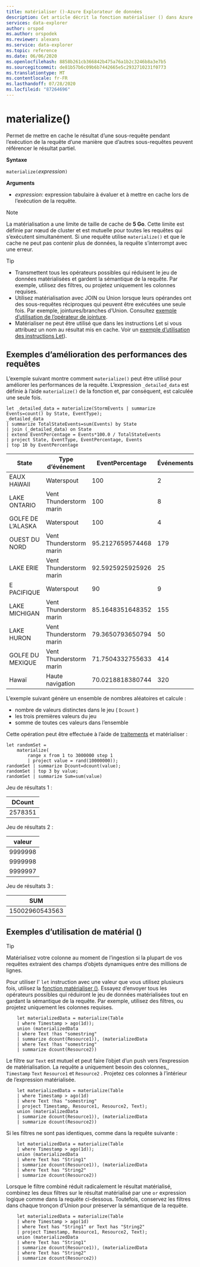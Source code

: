 ```yaml
---
title: matérialiser ()-Azure Explorateur de données
description: Cet article décrit la fonction matérialiser () dans Azure Explorateur de données.
services: data-explorer
author: orspod
ms.author: orspodek
ms.reviewer: alexans
ms.service: data-explorer
ms.topic: reference
ms.date: 06/06/2020
ms.openlocfilehash: 8858b261cb366842b475a76a1b2c3246b8a3e7b5
ms.sourcegitcommit: de81b57b6c09b6b7442665e5c2932710231f0773
ms.translationtype: MT
ms.contentlocale: fr-FR
ms.lasthandoff: 07/28/2020
ms.locfileid: "87264696"
---
```

# <a name="materialize"></a>materialize()

Permet de mettre en cache le résultat d’une sous-requête pendant l’exécution de la requête d’une manière que d’autres sous-requêtes peuvent référencer le résultat partiel.
 
**Syntaxe**

`materialize(`*expression*`)`

**Arguments**

* *expression*: expression tabulaire à évaluer et à mettre en cache lors de l’exécution de la requête.

> [!NOTE]
> La matérialisation a une limite de taille de cache de **5 Go**. Cette limite est définie par nœud de cluster et est mutuelle pour toutes les requêtes qui s’exécutent simultanément. Si une requête utilise `materialize()` et que le cache ne peut pas contenir plus de données, la requête s’interrompt avec une erreur.

>[!TIP]
>
>* Transmettent tous les opérateurs possibles qui réduisent le jeu de données matérialisées et gardent la sémantique de la requête. Par exemple, utilisez des filtres, ou projetez uniquement les colonnes requises.
>* Utilisez matérialisation avec JOIN ou Union lorsque leurs opérandes ont des sous-requêtes réciproques qui peuvent être exécutées une seule fois. Par exemple, jointures/branches d’Union. Consultez [exemple d’utilisation de l’opérateur de jointure](#examples-of-query-performance-improvement).
>* Matérialiser ne peut être utilisé que dans les instructions Let si vous attribuez un nom au résultat mis en cache. Voir un [exemple d’utilisation des instructions Let](#examples-of-using-materialize)).

## <a name="examples-of-query-performance-improvement"></a>Exemples d’amélioration des performances des requêtes

L’exemple suivant montre comment `materialize()` peut être utilisé pour améliorer les performances de la requête.
L’expression `_detailed_data` est définie à l’aide `materialize()` de la fonction et, par conséquent, est calculée une seule fois.

<!-- csl: https://help.kusto.windows.net/Samples -->
```kusto
let _detailed_data = materialize(StormEvents | summarize Events=count() by State, EventType);
_detailed_data
| summarize TotalStateEvents=sum(Events) by State
| join (_detailed_data) on State
| extend EventPercentage = Events*100.0 / TotalStateEvents
| project State, EventType, EventPercentage, Events
| top 10 by EventPercentage
```

|State|Type d’événement|EventPercentage|Événements|
|---|---|---|---|
|EAUX HAWAII|Waterspout|100|2|
|LAKE ONTARIO|Vent Thunderstorm marin|100|8|
|GOLFE DE L’ALASKA|Waterspout|100|4|
|OUEST DU NORD|Vent Thunderstorm marin|95.2127659574468|179|
|LAKE ERIE|Vent Thunderstorm marin|92.5925925925926|25|
|E PACIFIQUE|Waterspout|90|9|
|LAKE MICHIGAN|Vent Thunderstorm marin|85.1648351648352|155|
|LAKE HURON|Vent Thunderstorm marin|79.3650793650794|50|
|GOLFE DU MEXIQUE|Vent Thunderstorm marin|71.7504332755633|414|
|Hawaï|Haute navigation|70.0218818380744|320|


L’exemple suivant génère un ensemble de nombres aléatoires et calcule : 
* nombre de valeurs distinctes dans le jeu ( `Dcount` )
* les trois premières valeurs du jeu 
* somme de toutes ces valeurs dans l’ensemble 
 
Cette opération peut être effectuée à l’aide de [traitements](batches.md) et matérialiser :

<!-- csl: https://help.kusto.windows.net/Samples -->
```kusto
let randomSet = 
    materialize(
        range x from 1 to 3000000 step 1
        | project value = rand(10000000));
randomSet | summarize Dcount=dcount(value);
randomSet | top 3 by value;
randomSet | summarize Sum=sum(value)
```

Jeu de résultats 1 :  

|DCount|
|---|
|2578351|

Jeu de résultats 2 : 

|valeur|
|---|
|9999998|
|9999998|
|9999997|

Jeu de résultats 3 : 

|SUM|
|---|
|15002960543563|

## <a name="examples-of-using-materialize"></a>Exemples d’utilisation de matérial ()

> [!TIP]
> Matérialisez votre colonne au moment de l’ingestion si la plupart de vos requêtes extraient des champs d’objets dynamiques entre des millions de lignes.

Pour utiliser l' `let` instruction avec une valeur que vous utilisez plusieurs fois, utilisez la [fonction matérialiser ()](./materializefunction.md). Essayez d’envoyer tous les opérateurs possibles qui réduiront le jeu de données matérialisées tout en gardant la sémantique de la requête. Par exemple, utilisez des filtres, ou projetez uniquement les colonnes requises.

```kusto
    let materializedData = materialize(Table
    | where Timestamp > ago(1d));
    union (materializedData
    | where Text !has "somestring"
    | summarize dcount(Resource1)), (materializedData
    | where Text !has "somestring"
    | summarize dcount(Resource2))
```

Le filtre sur `Text` est mutuel et peut faire l’objet d’un push vers l’expression de matérialisation.
La requête a uniquement besoin des colonnes,, `Timestamp` `Text` `Resource1` et `Resource2` . Projetez ces colonnes à l’intérieur de l’expression matérialisée.
    
```kusto
    let materializedData = materialize(Table
    | where Timestamp > ago(1d)
    | where Text !has "somestring"
    | project Timestamp, Resource1, Resource2, Text);
    union (materializedData
    | summarize dcount(Resource1)), (materializedData
    | summarize dcount(Resource2))
```
    
Si les filtres ne sont pas identiques, comme dans la requête suivante :  

```kusto
    let materializedData = materialize(Table
    | where Timestamp > ago(1d));
    union (materializedData
    | where Text has "String1"
    | summarize dcount(Resource1)), (materializedData
    | where Text has "String2"
    | summarize dcount(Resource2))
 ```

Lorsque le filtre combiné réduit radicalement le résultat matérialisé, combinez les deux filtres sur le résultat matérialisé par une `or` expression logique comme dans la requête ci-dessous. Toutefois, conservez les filtres dans chaque tronçon d’Union pour préserver la sémantique de la requête.
     
```kusto
    let materializedData = materialize(Table
    | where Timestamp > ago(1d)
    | where Text has "String1" or Text has "String2"
    | project Timestamp, Resource1, Resource2, Text);
    union (materializedData
    | where Text has "String1"
    | summarize dcount(Resource1)), (materializedData
    | where Text has "String2"
    | summarize dcount(Resource2))
```
    
